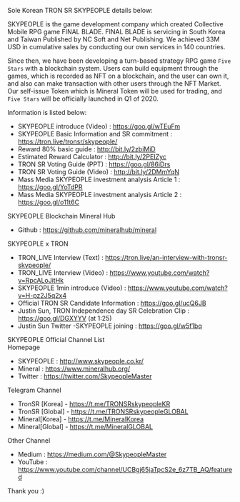 Sole Korean TRON SR SKYPEOPLE details below:

SKYPEOPLE is the game development company which created Collective Mobile RPG game FINAL BLADE. FINAL BLADE is servicing in South Korea and Taiwan Published by NC Soft and Net Publishing. We achieved 33M USD in cumulative sales by conducting our own services in 140 countries.

Since then, we have been developing a turn-based strategy RPG game `Five Stars` with a blockchain system. Users can build equipment through the games, which is recorded as NFT on a blockchain, and the user can own it, and also can make transaction with other users through the NFT Market. Our self-issue Token which is Mineral Token will be used for trading, and `Five Stars` will be officially launched in Q1 of 2020.

Information is listed below:

+ SKYPEOPLE introduce (Video) : https://goo.gl/wTEuFm 
+ SKYPEOPLE Basic Information and SR commitment : https://tron.live/tronsr/skypeople/
+ Reward 80% basic guide : http://bit.ly/2zbiMiD
+ Estimated Reward Calculator : http://bit.ly/2PEIZyc
+ TRON SR Voting Guide (PPT) : https://goo.gl/86iDrs
+ TRON SR Voting Guide (Video) : http://bit.ly/2DMmYqN
+ Mass Media SKYPEOPLE investment analysis Article 1 : https://goo.gl/YoTdPR
+ Mass Media SKYPEOPLE investment analysis Article 2 : https://goo.gl/o11t6C

SKYPEOPLE Blockchain Mineral Hub 
+ Github : https://github.com/mineralhub/mineral

SKYPEOPLE x TRON

+ TRON_LIVE Interview (Text) : https://tron.live/an-interview-with-tronsr-skypeople/
+ TRON_LIVE Interview (Video) : https://www.youtube.com/watch?v=RpcALoJitHk
+ SKYPEOPLE 1min introduce (Video) : https://www.youtube.com/watch?v=H-pz2J5q2x4
+ Official TRON SR Candidate Information : https://goo.gl/ucQ6JB
+ Justin Sun, TRON Independence day SR Celebration Clip : https://goo.gl/DGXYYV (at 1:25)
+ Justin Sun Twitter -SKYPEOPLE joining : https://goo.gl/w5f1bq

SKYPEOPLE Official Channel List  
Homepage
+ SKYPEOPLE : http://www.skypeople.co.kr/
+ Mineral : https://www.mineralhub.org/
+ Twitter : https://twitter.com/SkypeopleMaster

Telegram Channel
+ TronSR [Korea] - https://t.me/TRONSRskypeopleKR
+ TronSR [Global] - https://t.me/TRONSRskypeopleGLOBAL
+ Mineral[Korea] - https://t.me/MineralKorea
+ Mineral[Global] - https://t.me/MineralGLOBAL

Other Channel
+ Medium : https://medium.com/@SkypeopleMaster
+ YouTube : https://www.youtube.com/channel/UCBgj65jaTpcS2e_6z7TB_AQ/featured

Thank you :)
